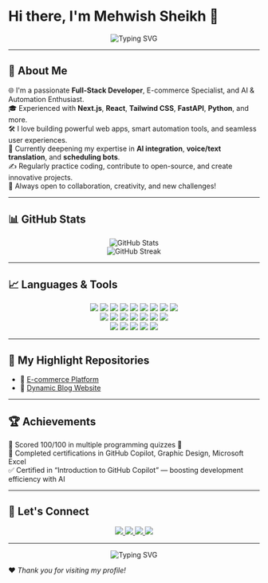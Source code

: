 # Hi there, I'm Mehwish Sheikh 👋  

<!-- Typing SVG (Top Animation) -->
<p align="center">
  <img src="https://readme-typing-svg.demolab.com?font=Fira+Code&size=24&pause=1000&color=06B6D4&center=true&vCenter=true&width=440&lines=Full-Stack+Developer;E-commerce+Specialist;AI+%26+Automation+Enthusiast" alt="Typing SVG" />
</p>

---

## 🚀 About Me
🌐 I'm a passionate **Full-Stack Developer**, E-commerce Specialist, and AI & Automation Enthusiast.  
🎓 Experienced with **Next.js**, **React**, **Tailwind CSS**, **FastAPI**, **Python**, and more.  
🛠️ I love building powerful web apps, smart automation tools, and seamless user experiences.  
🧠 Currently deepening my expertise in **AI integration**, **voice/text translation**, and **scheduling bots**.  
✍️ Regularly practice coding, contribute to open-source, and create innovative projects.  
🌟 Always open to collaboration, creativity, and new challenges!

---

## 📊 GitHub Stats

<p align="center">
  <img src="https://github-readme-stats.vercel.app/api?username=MehwishSheikh15&show_icons=true&theme=radical" alt="GitHub Stats" />
  <br/>
  <img src="https://github-readme-streak-stats.herokuapp.com/?user=MehwishSheikh15&theme=radical" alt="GitHub Streak" />
</p>

---

## 📈 Languages & Tools

<p align="center">
  <!-- BADGES (already awesome) -->
  <!-- Grouping some tools for visual balance -->
  <img src="https://img.shields.io/badge/Next.js-000?style=for-the-badge&logo=nextdotjs&logoColor=white"/>
  <img src="https://img.shields.io/badge/React-20232A?style=for-the-badge&logo=react&logoColor=61DAFB"/>
  <img src="https://img.shields.io/badge/TailwindCSS-06B6D4?style=for-the-badge&logo=tailwindcss&logoColor=white"/>
  <img src="https://img.shields.io/badge/FastAPI-009688?style=for-the-badge&logo=fastapi&logoColor=white"/>
  <img src="https://img.shields.io/badge/Python-3776AB?style=for-the-badge&logo=python&logoColor=white"/>
  <img src="https://img.shields.io/badge/JavaScript-F7DF1E?style=for-the-badge&logo=javascript&logoColor=black"/>
  <img src="https://img.shields.io/badge/TypeScript-3178C6?style=for-the-badge&logo=typescript&logoColor=white"/>
  <img src="https://img.shields.io/badge/HTML5-E34F26?style=for-the-badge&logo=html5&logoColor=white"/>
  <img src="https://img.shields.io/badge/CSS3-1572B6?style=for-the-badge&logo=css3&logoColor=white"/>
  <br/>
  <img src="https://img.shields.io/badge/MongoDB-4EA94B?style=for-the-badge&logo=mongodb&logoColor=white"/>
  <img src="https://img.shields.io/badge/PostgreSQL-4169E1?style=for-the-badge&logo=postgresql&logoColor=white"/>
  <img src="https://img.shields.io/badge/SQLite-003B57?style=for-the-badge&logo=sqlite&logoColor=white"/>
  <img src="https://img.shields.io/badge/Docker-2496ED?style=for-the-badge&logo=docker&logoColor=white"/>
  <img src="https://img.shields.io/badge/Postman-FF6C37?style=for-the-badge&logo=postman&logoColor=white"/>
  <img src="https://img.shields.io/badge/Git-F05032?style=for-the-badge&logo=git&logoColor=white"/>
  <img src="https://img.shields.io/badge/NPM-CB3837?style=for-the-badge&logo=npm&logoColor=white"/>
  <br/>
  <img src="https://img.shields.io/badge/Streamlit-FF4B4B?style=for-the-badge&logo=streamlit&logoColor=white"/>
  <img src="https://img.shields.io/badge/Sanity-EF3A4F?style=for-the-badge&logo=sanity&logoColor=white"/>
  <img src="https://img.shields.io/badge/Figma-F24E1E?style=for-the-badge&logo=figma&logoColor=white"/>
  <img src="https://img.shields.io/badge/OpenAI-412991?style=for-the-badge&logo=openai&logoColor=white"/>
  <img src="https://img.shields.io/badge/Automation-5A5A5A?style=for-the-badge&logo=homeassistant&logoColor=white"/>
</p>

---

## 📂 My Highlight Repositories

- 🔹 [E-commerce Platform](https://github.com/MehwishSheikh15/DAY_6_STAGING_Comforty)  
- 🔹 [Dynamic Blog Website](https://github.com/MehwishSheikh15/Dynamic-Blog)  

---

## 🏆 Achievements

🥇 Scored 100/100 in multiple programming quizzes 💯  
📜 Completed certifications in GitHub Copilot, Graphic Design, Microsoft Excel  
✅ Certified in “Introduction to GitHub Copilot” — boosting development efficiency with AI  

---

## 🔗 Let's Connect

<p align="center">
  <a href="https://mehwish-sheikh.vercel.app/">
    <img src="https://img.shields.io/badge/Portfolio-0078D4?logo=github&logoColor=white&style=for-the-badge" />
  </a>
  <a href="mailto:mehwishsheikh451sheikh@gmail.com">
    <img src="https://img.shields.io/badge/Email-D14836?logo=gmail&logoColor=white&style=for-the-badge" />
  </a>
  <a href="https://www.linkedin.com/in/mehwish-sheikh-9871442b6/">
    <img src="https://img.shields.io/badge/LinkedIn-0A66C2?logo=linkedin&logoColor=white&style=for-the-badge" />
  </a>
  <a href="https://vercel.com/mehwish-sheikhs-projects">
    <img src="https://img.shields.io/badge/Vercel-000?logo=vercel&logoColor=white&style=for-the-badge" />
  </a>
</p>

---

<!-- Bottom Animation -->
<p align="center">
  <img src="https://readme-typing-svg.demolab.com?font=Fira+Code&size=20&pause=1000&color=06B6D4&width=435&lines=Thanks+for+visiting+my+GitHub!;Happy+Coding!+🚀" alt="Typing SVG" />
</p>

❤️ *Thank you for visiting my profile!*








